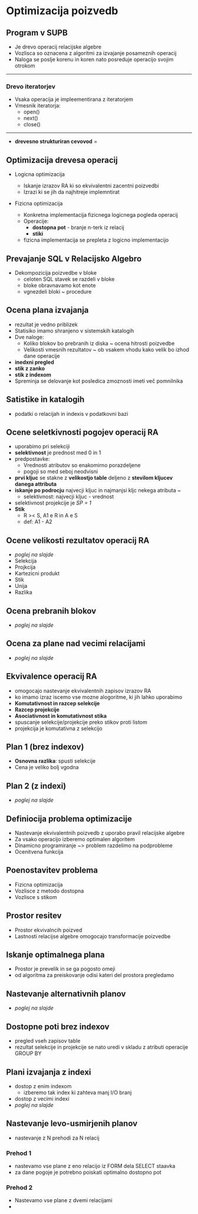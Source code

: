 # Optimizacija poizvedb

## Program v SUPB
* Je drevo operacij relacijske algebre 
* Vozlisca so oznacena z algoritmi za izvajanje posameznih operacij
* Naloga se poslje korenu in koren nato posreduje operacijo svojim otrokom

---
### Drevo iteratorjev
* Vsaka operacija je impleementirana z iteratorjem
* Vmesnik iteratorja: 
    - open()
    - next()
    - close()
---
* **drevesno strukturiran cevovod** =

## Optimizacija drevesa operacij
* Logicna optimizacija
    * Iskanje izrazov RA ki so ekvivalentni zacentni poizvedbi
    * Izrazi ki se jih da najhitreje implemntirat

* Fizicna optimizacija
    * Konkretna implementacija fizicnega logicnega pogleda operacij
    * Operacije:
        * **dostopna pot** - branje n-terk iz relacij
        * **stiki**
    * fizicna implementacija se prepleta z logicno implementacijo

## Prevajanje SQL v Relacijsko Algebro
* Dekompozicija poizvedbe v bloke
  * celoten SQL stavek se razdeli v bloke
  * bloke obravnavamo kot enote 
  * vgnezdeli bloki ~ procedure

## Ocena plana izvajanja
* rezultat je vedno priblizek
* Statisiko imamo shranjeno v sistemskih katalogih
* Dve naloge:
  * Koliko blokov bo prebranih iz diska ~ ocena hitrosti poizvedbe
  * Velikosti vmesnih rezultatov ~ ob vsakem vhodu kako velik bo izhod dane operacije
* **inedxni pregled**
* **stik z zanko**
* **stik z indexom**
* Spreminja se delovanje kot posledica zmoznosti imeti več pomnilnika

## Satistike in katalogih
* podatki o relacijah in indexis v podatkovni bazi

## Ocene seletkivnosti pogojev operacij RA
* uporabimo pri selekciji
* **selektivnost** je prednost med 0 in 1
* predpostavke:
  * Vrednosti atributov so enakomirno porazdeljene
  * pogoji so med seboj neodvisni
* **prvi kljuc** se stakne z **velikostjo table** deljeno z **stevilom kljucev danega attributa**
* **iskanje po podrocju** najvecji kljuc in najmanjsi kljc nekega atributa ~
  - selektivnost: najvecji kljuc - vrednost
* selektivnost projekcije je *SP = 1*
* **Stik**
  * R >< S, A1 e R in A e S
  * def: A1 - A2

## Ocene velikosti rezultatov operacij RA
* *poglej na slajde*
* Selekcija
* Projkcija
* Kartezicni produkt
* Stik
* Unija
* Razlika

## Ocena prebranih blokov
* *poglej na slajde*

## Ocena za plane nad vecimi relacijami
* *poglej na slajde*

## Ekvivalence operacij RA
* omogocajo nastevanje ekvivalentnih zapisov izrazov RA
* ko imamo izraz iscemo vse mozne alogoritme, ki jih lahko uporabimo
* **Komutativnost in razcep selekcije**
* **Razcep projekcije**
* **Asociativnost in komutativnost stika**
* spuscanje selekcije/projekcije preko stikov proti listom
* projekcija je komutativna z selekcijo
  
## Plan 1 (brez indexov)
* **Osnovna razlika**: spusti selekcije
* Cena je veliko bolj vgodna 

## Plan 2 (z indexi)
* *poglej na slajde*

## Definiocija problema optimizacije
* Nastevanje ekvivalentnih poizvedb z uporabo pravil relacijske algebre
* Za vsako operacijo izberemo optimalen algoritem
* Dinamicno programiranje ~> problem razdelimo na podprobleme
* Ocenitvena funkcija
## Poenostavitev problema 
* Fizicna optimizacija
* Vozlisce z metodo dostopna
* Vozlisce s stikom
## Prostor resitev
* Prostor ekvivalncih poizved
* Lastnosti relacijse algebre omogocajo transformacije poizvedbe
  
## Iskanje optimalnega plana
* Prostor je prevelik in se ga pogosto omeji
* od algoritma za preiskovanje odisi kateri del prostora pregledamo

## Nastevanje alternativnih planov
* *poglej na slajde*

## Dostopne poti brez indexov
* pregled vseh zapisov table
* rezultat selekcije in projekcije se nato uredi v skladu z atributi operacije GROUP BY

## Plani izvajanja z indexi
* dostop z enim indexom
    - izberemo tak index ki zahteva manj I/O branj
* dostop z vecimi indexi
* *poglej na slajde*

## Nastevanje levo-usmirjenih planov
* nastevanje z N prehodi za N relacij
### Prehod 1   
  * nastevamo vse plane z eno relacijo iz FORM dela SELECT staavka
  * za dane pogoje je potrebno poiskati optimalno dostopno pot
### Prehod 2
  * Nastevamo vse plane z dvemi relacijami
  *